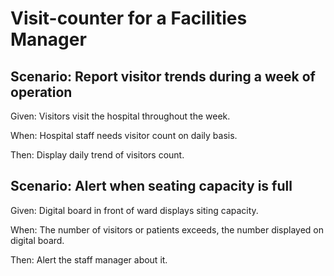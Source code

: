 # Visit-counter for a Facilities Manager

## Scenario: Report visitor trends during a week of operation

  Given: Visitors visit the hospital throughout the week.
  
  When: Hospital staff needs visitor count on daily basis.
  
  Then: Display daily trend of visitors count.

## Scenario: Alert when seating capacity is full

  Given: Digital board in front of ward displays siting capacity.
  
  When: The number of visitors or patients exceeds,
  the number displayed on digital board.
  
  Then: Alert the staff manager about it.
